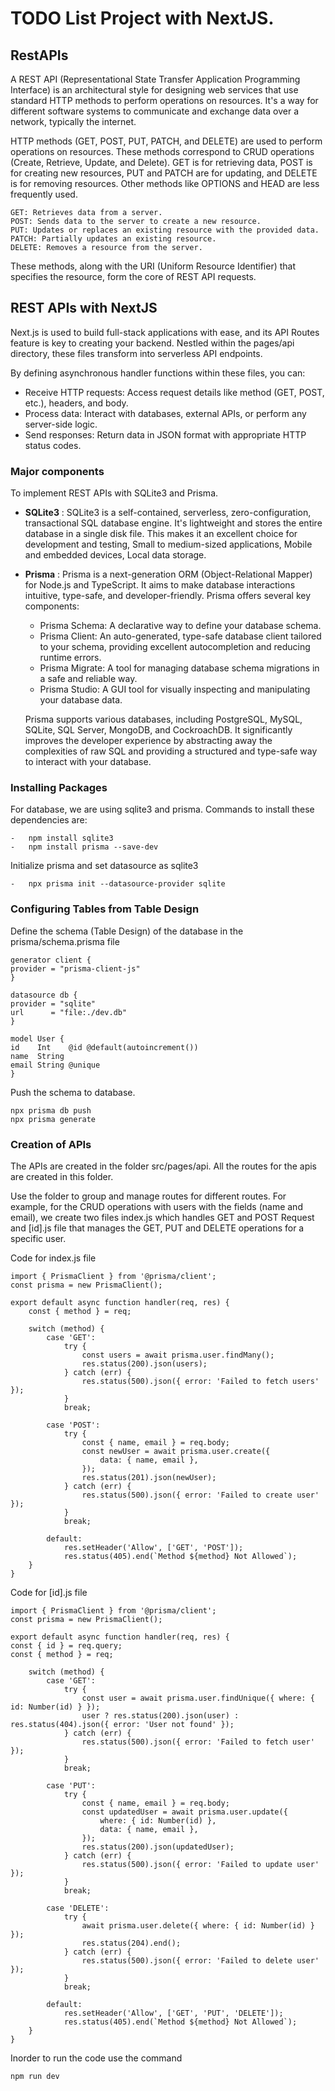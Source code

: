 # TODO List Project with NextJS.

## RestAPIs

A REST API (Representational State Transfer Application Programming Interface) is an architectural style for designing
web services that use standard HTTP methods to perform operations on resources. It's a way for different software
systems to communicate and exchange data over a network, typically the internet.

HTTP methods (GET, POST, PUT, PATCH, and DELETE) are used to perform operations on resources. These methods correspond
to CRUD operations (Create, Retrieve, Update, and Delete). GET is for retrieving data, POST is for creating new
resources, PUT and PATCH are for updating, and DELETE is for removing resources. Other methods like OPTIONS and HEAD are
less frequently used.

    GET: Retrieves data from a server. 
    POST: Sends data to the server to create a new resource.
    PUT: Updates or replaces an existing resource with the provided data. 
    PATCH: Partially updates an existing resource. 
    DELETE: Removes a resource from the server.

These methods, along with the URI (Uniform Resource Identifier) that specifies the resource, form the core of REST API
requests.

## REST APIs with NextJS

Next.js is used to build full-stack applications with ease, and its API Routes feature is key to creating your backend.
Nestled within the pages/api directory, these files transform into serverless API endpoints.

By defining asynchronous handler functions within these files, you can:

- Receive HTTP requests: Access request details like method (GET, POST, etc.), headers, and body.
- Process data: Interact with databases, external APIs, or perform any server-side logic.
- Send responses: Return data in JSON format with appropriate HTTP status codes.

### Major components

To implement REST APIs with SQLite3 and Prisma.

- **SQLite3** : SQLite3 is a self-contained, serverless, zero-configuration, transactional SQL database engine. It's
  lightweight and stores the entire database in a single disk file. This makes it an excellent choice for development
  and testing, Small to medium-sized applications, Mobile and embedded devices, Local data storage.

- **Prisma** : Prisma is a next-generation ORM (Object-Relational Mapper) for Node.js and TypeScript. It aims to
  make database interactions intuitive, type-safe, and developer-friendly. Prisma offers several key components:
    - Prisma Schema: A declarative way to define your database schema.
    - Prisma Client: An auto-generated, type-safe database client tailored to your schema, providing excellent
      autocompletion and reducing runtime errors.
    - Prisma Migrate: A tool for managing database schema migrations in a safe and reliable way.
    - Prisma Studio: A GUI tool for visually inspecting and manipulating your database data.

  Prisma supports various databases, including PostgreSQL, MySQL, SQLite, SQL Server, MongoDB, and CockroachDB. It
  significantly improves the developer experience by abstracting away the complexities of raw SQL and providing a
  structured and type-safe way to interact with your database.

### Installing Packages

For database, we are using sqlite3 and prisma. Commands to install these dependencies are:

    -   npm install sqlite3
    -   npm install prisma --save-dev

Initialize prisma and set datasource as sqlite3

    -   npx prisma init --datasource-provider sqlite

### Configuring Tables from Table Design

Define the schema (Table Design) of the database in the prisma/schema.prisma file

    generator client {
    provider = "prisma-client-js"
    }
    
    datasource db {
    provider = "sqlite"
    url      = "file:./dev.db"
    }
    
    model User {
    id    Int    @id @default(autoincrement())
    name  String
    email String @unique
    }

Push the schema to database.

    npx prisma db push
    npx prisma generate

### Creation of APIs

The APIs are created in the folder src/pages/api. All the routes for the apis are created in this folder.

Use the folder to group and manage routes for different routes. For example, for the CRUD operations with users with the
fields (name and email), we create two files index.js which handles GET and POST Request and [id].js file that manages
the GET, PUT and DELETE operations for a specific user.

Code for index.js file

    import { PrismaClient } from '@prisma/client';
    const prisma = new PrismaClient();
    
    export default async function handler(req, res) {
        const { method } = req;
    
        switch (method) {
            case 'GET':
                try {
                    const users = await prisma.user.findMany();
                    res.status(200).json(users);
                } catch (err) {
                    res.status(500).json({ error: 'Failed to fetch users' });
                }
                break;
    
            case 'POST':
                try {
                    const { name, email } = req.body;
                    const newUser = await prisma.user.create({
                        data: { name, email },
                    });
                    res.status(201).json(newUser);
                } catch (err) {
                    res.status(500).json({ error: 'Failed to create user' });
                }
                break;
    
            default:
                res.setHeader('Allow', ['GET', 'POST']);
                res.status(405).end(`Method ${method} Not Allowed`);
        }
    }

Code for [id].js file

    import { PrismaClient } from '@prisma/client';
    const prisma = new PrismaClient();
    
    export default async function handler(req, res) {
    const { id } = req.query;
    const { method } = req;
    
        switch (method) {
            case 'GET':
                try {
                    const user = await prisma.user.findUnique({ where: { id: Number(id) } });
                    user ? res.status(200).json(user) : res.status(404).json({ error: 'User not found' });
                } catch (err) {
                    res.status(500).json({ error: 'Failed to fetch user' });
                }
                break;
    
            case 'PUT':
                try {
                    const { name, email } = req.body;
                    const updatedUser = await prisma.user.update({
                        where: { id: Number(id) },
                        data: { name, email },
                    });
                    res.status(200).json(updatedUser);
                } catch (err) {
                    res.status(500).json({ error: 'Failed to update user' });
                }
                break;
    
            case 'DELETE':
                try {
                    await prisma.user.delete({ where: { id: Number(id) } });
                    res.status(204).end();
                } catch (err) {
                    res.status(500).json({ error: 'Failed to delete user' });
                }
                break;
    
            default:
                res.setHeader('Allow', ['GET', 'PUT', 'DELETE']);
                res.status(405).end(`Method ${method} Not Allowed`);
        }
    }

Inorder to run the code use the command

    npm run dev
  
